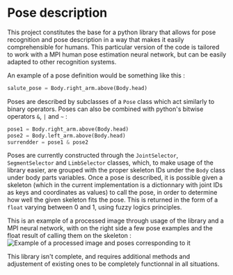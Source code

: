 # Pose description

This project constitutes the base for a python library that allows for pose recognition and pose description in a way that makes it easily comprehensible for humans. This particular version of the code is tailored to work with a MPI human pose estimation neural network, but can be easily adapted to other recognition systems.


An example of a pose definition would be something like this :
```python
salute_pose = Body.right_arm.above(Body.head)
```

Poses are described by subclasses of a ```Pose``` class which act similarly to binary operators. Poses can also be combined with python's bitwise operators ```&```, ```|``` and ```~``` :
```python
pose1 = Body.right_arm.above(Body.head)
pose2 = Body.left_arm.above(Body.head)
surrendder = pose1 & pose2
```

Poses are currently constructed through the ```JointSelector```, ```SegmentSelector``` and ```LimbSelector``` classes, which, to make usage of the library easier, are grouped with the proper skeleton IDs under the ```Body``` class under body parts variables.
Once a pose is described, it is possible given a skeleton (which in the current implementation is a dictionnary with joint IDs as keys and coordinates as values) to call the pose, in order to determine how well the given skeleton fits the pose. This is returned in the form of a ```float``` varying between 0 and 1, using fuzzy logics principles.

This is an example of a processed image through usage of the library and a MPI neural network, with on the right side a few pose examples and the float result of calling them on the skeleton :
![Example of a processed image and poses corresponding to it](https://i.imgur.com/IOd8wLU.jpg)

This library isn't complete, and requires additional methods and adjustement of existing ones to be completely functionnal in all situations.
